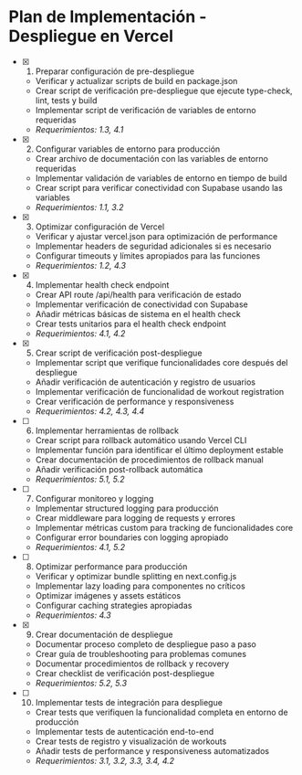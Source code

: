 # Plan de Implementación - Despliegue en Vercel

- [x] 1. Preparar configuración de pre-despliegue
  - Verificar y actualizar scripts de build en package.json
  - Crear script de verificación pre-despliegue que ejecute type-check, lint, tests y build
  - Implementar script de verificación de variables de entorno requeridas
  - _Requerimientos: 1.3, 4.1_

- [x] 2. Configurar variables de entorno para producción
  - Crear archivo de documentación con las variables de entorno requeridas
  - Implementar validación de variables de entorno en tiempo de build
  - Crear script para verificar conectividad con Supabase usando las variables
  - _Requerimientos: 1.1, 3.2_

- [x] 3. Optimizar configuración de Vercel
  - Verificar y ajustar vercel.json para optimización de performance
  - Implementar headers de seguridad adicionales si es necesario
  - Configurar timeouts y límites apropiados para las funciones
  - _Requerimientos: 1.2, 4.3_

- [x] 4. Implementar health check endpoint
  - Crear API route /api/health para verificación de estado
  - Implementar verificación de conectividad con Supabase
  - Añadir métricas básicas de sistema en el health check
  - Crear tests unitarios para el health check endpoint
  - _Requerimientos: 4.1, 4.2_

- [x] 5. Crear script de verificación post-despliegue
  - Implementar script que verifique funcionalidades core después del despliegue
  - Añadir verificación de autenticación y registro de usuarios
  - Implementar verificación de funcionalidad de workout registration
  - Crear verificación de performance y responsiveness
  - _Requerimientos: 4.2, 4.3, 4.4_

- [ ] 6. Implementar herramientas de rollback
  - Crear script para rollback automático usando Vercel CLI
  - Implementar función para identificar el último deployment estable
  - Crear documentación de procedimientos de rollback manual
  - Añadir verificación post-rollback automática
  - _Requerimientos: 5.1, 5.2_

- [ ] 7. Configurar monitoreo y logging
  - Implementar structured logging para producción
  - Crear middleware para logging de requests y errores
  - Implementar métricas custom para tracking de funcionalidades core
  - Configurar error boundaries con logging apropiado
  - _Requerimientos: 4.1, 5.2_

- [ ] 8. Optimizar performance para producción
  - Verificar y optimizar bundle splitting en next.config.js
  - Implementar lazy loading para componentes no críticos
  - Optimizar imágenes y assets estáticos
  - Configurar caching strategies apropiadas
  - _Requerimientos: 4.3_

- [x] 9. Crear documentación de despliegue
  - Documentar proceso completo de despliegue paso a paso
  - Crear guía de troubleshooting para problemas comunes
  - Documentar procedimientos de rollback y recovery
  - Crear checklist de verificación post-despliegue
  - _Requerimientos: 5.2, 5.3_

- [ ] 10. Implementar tests de integración para despliegue
  - Crear tests que verifiquen la funcionalidad completa en entorno de producción
  - Implementar tests de autenticación end-to-end
  - Crear tests de registro y visualización de workouts
  - Añadir tests de performance y responsiveness automatizados
  - _Requerimientos: 3.1, 3.2, 3.3, 3.4, 4.2_